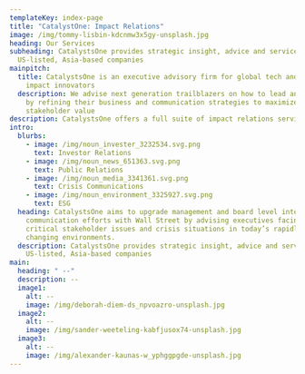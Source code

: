 ```yaml
---
templateKey: index-page
title: "CatalystOne: Impact Relations"
image: /img/tommy-lisbin-kdcnmw3x5gy-unsplash.jpg
heading: Our Services
subheading: CatalystsOne provides strategic insight, advice and services to
  US-listed, Asia-based companies
mainpitch:
  title: CatalystsOne is an executive advisory firm for global tech and social
    impact innovators
  description: We advise next generation trailblazers on how to lead and inspire
    by refining their business and communication strategies to maximize
    stakeholder value
description: CatalystsOne offers a full suite of impact relations services
intro:
  blurbs:
    - image: /img/noun_invester_3232534.svg.png
      text: Investor Relations
    - image: /img/noun_news_651363.svg.png
      text: Public Relations
    - image: /img/noun_media_3341361.svg.png
      text: Crisis Communications
    - image: /img/noun_environment_3325927.svg.png
      text: ESG
  heading: CatalystsOne aims to upgrade management and board level interaction and
    communication efforts with Wall Street by advising executives facing
    critical stakeholder issues and crisis situations in today’s rapidly
    changing environments.
  description: CatalystsOne provides strategic insight, advice and services to
    US-listed, Asia-based companies
main:
  heading: " --"
  description: --
  image1:
    alt: --
    image: /img/deborah-diem-ds_npvoazro-unsplash.jpg
  image2:
    alt: --
    image: /img/sander-weeteling-kabfjusox74-unsplash.jpg
  image3:
    alt: --
    image: /img/alexander-kaunas-w_yphggpgde-unsplash.jpg
---
```

